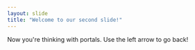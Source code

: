 ```yaml
---
layout: slide
title: "Welcome to our second slide!"
---
```

Now you're thinking with portals.
Use the left arrow to go back!
